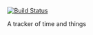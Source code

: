 [![Build Status](https://amplerecompense.com/api/badges/composit/slowmonster/status.svg)](https://amplerecompense.com/composit/slowmonster)

A tracker of time and things

